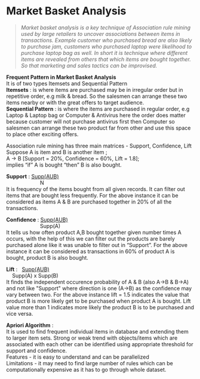 # Market Basket Analysis
> *Market basket analysis is a key technique of Association rule mining used by large retailers to uncover associations between items in transactions. Example customer who purchased bread are also likely to purchase jam, customers who purchased laptop were likelihood to purchase laptop bag as well. In short it is technique where different items are revealed from others that which items are bought together. <br>
So that marketing and sales tactics can be improvised.*<br>

**Frequent Pattern in Market Basket Analysis**<br>
It is of two types Itemsets and Sequential Pattern <br>
**Itemsets** : is where items are purchased may be in irregular order but in repetitive order, e.g milk & bread. So the salesmen can arrange these two items nearby or with the great offers to target audience. <br>
**Sequential Pattern** : is where the items are purchased in regular order, e.g Laptop & Laptop bag or Computer & Antivirus here the order does matter because customer will not purchase antivirus first then Computer so salesmen can arrange these two product far from other and use this space to place other exciting offers. <br>

Association rule mining has three main matrices - Support, Confidence, Lift
Suppose A is item and B is another item ;   <br>
A -> B [Support = 20%, Confidence = 60%, Lift = 1.8]; <br>
implies “if” A is bought “then” B is also bought. <br>

**Support** : <ins>Supp(AUB)</ins><br>
&nbsp;&nbsp;&nbsp;&nbsp;&nbsp;&nbsp;&nbsp;&nbsp;&nbsp;&nbsp;&nbsp;&nbsp;&nbsp;&nbsp;&nbsp;&nbsp;&nbsp;&nbsp;&nbsp;&nbsp;&nbsp;&nbsp;&nbsp;N  <br>
It is frequency of the items bought from all given records. It can filter out items that are bought less frequently.
For the above instance it can be considered as items A & B are purchased together in 20% of all the transactions.<br>

**Confidence** : <ins>Supp(AUB)</ins><br>
&nbsp;&nbsp;&nbsp;&nbsp;&nbsp;&nbsp;&nbsp;&nbsp;&nbsp;&nbsp;&nbsp;&nbsp;&nbsp;&nbsp;&nbsp;&nbsp;&nbsp;&nbsp;&nbsp;&nbsp;&nbsp;&nbsp;&nbsp;Supp(A)  <br>
It tells us how often product A,B bought together given number times A  occurs, with the help of this we can filter out the products are barely purchased alone like it was unable to filter out in “Support”.
For the above instance it can be considered as transactions in 60% of product A is bought, product B is also bought.<br>

**Lift** : &nbsp;&nbsp;<ins>Supp(AUB)</ins><br>
&nbsp;&nbsp;&nbsp;&nbsp;Supp(A) x Supp(B)  <br>
It finds the independent occurence probability of A & B (also A->B & B->A) and not like "Support" where direction is one (A->B) as the confidence may vary between two.
For the above instance lift = 1.5 indicates the value that product B is more likely get to be purchased when product A is bought. Lift value more than 1 indicates more likely the product B is to be purchased and vice versa.

**Apriori Algorithm** :<br>
It is used to find frequent individual items in database and extending them to larger item sets.
Strong or weak trend with objects/items which are associated with each other can be identified using appropriate threshold for support and confidence.<br>
Features - it is easy to understand and can be parallelized <br>
Limitations - it may need to find large number of rules which can be computationally expensive as it has to go through whole dataset.
